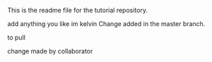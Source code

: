 This is the readme file for the tutorial repository.

add anything you like
im kelvin
Change added in the master branch.


to pull

change made by collaborator